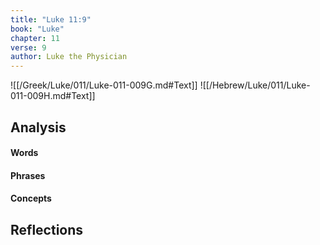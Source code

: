 ```yaml
---
title: "Luke 11:9"
book: "Luke"
chapter: 11
verse: 9
author: Luke the Physician
---
```

![[/Greek/Luke/011/Luke-011-009G.md#Text]]
![[/Hebrew/Luke/011/Luke-011-009H.md#Text]]

## Analysis

#### Words

#### Phrases

#### Concepts

## Reflections
